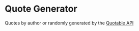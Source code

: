 # Quote Generator

Quotes by author or randomly generated by the  <a href="https://github.com/lukePeavey/quotable" target="_blank">Quotable API</a>
